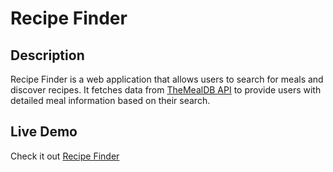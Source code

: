 # Recipe Finder

## Description

Recipe Finder is a web application that allows users to search for meals and discover recipes. It fetches data from [TheMealDB API](https://www.themealdb.com/api.php) to provide users with detailed meal information based on their search.

## Live Demo

Check it out [Recipe Finder](https://japellido-recipe-finder.netlify.app/)

